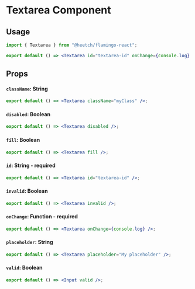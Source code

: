 # Textarea Component

## Usage

```jsx
import { Textarea } from "@heetch/flamingo-react";

export default () => <Textarea id="textarea-id" onChange={console.log} />;
```

## Props

#### `className`: String

```jsx
export default () => <Textarea className="myClass" />;
```

#### `disabled`: Boolean

```jsx
export default () => <Textarea disabled />;
```

#### `fill`: Boolean

```jsx
export default () => <Textarea fill />;
```

#### `id`: String **- required**

```jsx
export default () => <Textarea id="textarea-id" />;
```

#### `invalid`: Boolean

```jsx
export default () => <Textarea invalid />;
```

#### `onChange`: Function **- required**

```jsx
export default () => <Textarea onChange={console.log} />;
```

#### `placeholder`: String

```jsx
export default () => <Textarea placeholder="My placeholder" />;
```

#### `valid`: Boolean

```jsx
export default () => <Input valid />;
```
